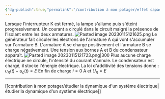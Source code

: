 ```yaml
---
{"dg-publish":true,"permalink":"/contribution à mon potager/effet capacitif/"}
---
```


Lorsque l'interrupteur K est fermé, la lampe s'allume puis s'éteint progressivement. Un courant a circulé dans le circuit malgré la présence de l'isolant entre les deux armatures.
![Pasted image 20230115121625.png](/img/user/Pasted%20image%2020230115121625.png)
Le générateur fait circuler les électrons de l'armature A qui vont s'accumuler sur l'armature B. L'armature A se charge positivement et l'armature B se charge négativement. Une
tension aux bornes A et B du condensateur apparaît.
![Pasted image 20230115121723.png|300](/img/user/Pasted%20image%2020230115121723.png)
Plus aucune charge électrique ne circule, l'intensité du courant s'annule. Le condensateur est chargé, il stocke l'énergie électrique. La loi d'additivité des tensions donne : $u_{R}(t)+u_{c}(t)=E$
En fin de charge $i=0$ A et $U_{R}=E$

---
[[contribution à mon potager/étudier la dynamique d'un système électrique\|étudier la dynamique d'un système électrique]]